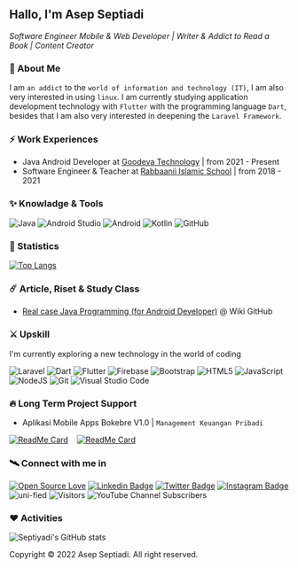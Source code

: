## Hallo, I'm Asep Septiadi
<i>Software Engineer Mobile & Web Developer | Writer & Addict to Read a Book | Content Creator </i>

### :rocket: About Me

I am `an addict` to the `world of information and technology (IT)`, I am also very interested in using `linux`. 
I am currently studying application development technology with `Flutter` with the programming language `Dart`, besides that I am also very interested in deepening the `Laravel Framework`.

### :zap: Work Experiences

- Java Android Developer at [Goodeva Technology](https://goodeva.co.id) | from 2021 - Present <br />
- Software Engineer & Teacher at [Rabbaanii Islamic School](https://rabbaanii.sch.id/) | from 2018 - 2021

### :sparkles: Knowladge & Tools 

![Java](https://img.shields.io/badge/java-%23ED8B00.svg?style=for-the-badge&logo=java&logoColor=white) ![Android Studio](https://img.shields.io/badge/Android%20Studio-3DDC84.svg?style=for-the-badge&logo=android-studio&logoColor=white) 	![Android](https://img.shields.io/badge/Android-3DDC84?style=for-the-badge&logo=android&logoColor=white) ![Kotlin](https://img.shields.io/badge/kotlin-%230095D5.svg?style=for-the-badge&logo=kotlin&logoColor=white) ![GitHub](https://img.shields.io/badge/github-%23121011.svg?style=for-the-badge&logo=github&logoColor=white)

### :dart: Statistics

[![Top Langs](https://github-readme-stats.vercel.app/api/top-langs/?username=uni-fied&layout=compact)](https://github.com/uni-fied)

### :comet: Article, Riset & Study Class

- [Real case Java Programming (for Android Developer)](https://github.com/uni-fied/uni-fied/wiki#a-real-case-java-programming-for-android-developer) @ Wiki GitHub

### :crossed_swords: Upskill

I'm currently exploring a new technology in the world of coding 

![Laravel](https://img.shields.io/badge/laravel-%23FF2D20.svg?style=for-the-badge&logo=laravel&logoColor=white) ![Dart](https://img.shields.io/badge/dart-%230175C2.svg?style=for-the-badge&logo=dart&logoColor=white) ![Flutter](https://img.shields.io/badge/Flutter-%2302569B.svg?style=for-the-badge&logo=Flutter&logoColor=white) ![Firebase](https://img.shields.io/badge/Firebase-039BE5?style=for-the-badge&logo=Firebase&logoColor=white) 
![Bootstrap](https://img.shields.io/badge/bootstrap-%23563D7C.svg?style=for-the-badge&logo=bootstrap&logoColor=white) ![HTML5](https://img.shields.io/badge/html5-%23E34F26.svg?style=for-the-badge&logo=html5&logoColor=white) ![JavaScript](https://img.shields.io/badge/javascript-%23323330.svg?style=for-the-badge&logo=javascript&logoColor=%23F7DF1E) ![NodeJS](https://img.shields.io/badge/node.js-6DA55F?style=for-the-badge&logo=node.js&logoColor=white) ![Git](https://img.shields.io/badge/git-%23F05033.svg?style=for-the-badge&logo=git&logoColor=white) ![Visual Studio Code](https://img.shields.io/badge/Visual%20Studio%20Code-0078d7.svg?style=for-the-badge&logo=visual-studio-code&logoColor=white)

### 🔥 Long Term Project Support

- Aplikasi Mobile Apps Bokebre V1.0 | `Management Keuangan Pribadi`

[![ReadMe Card](https://github-readme-stats.vercel.app/api/pin/?username=uni-fied&repo=boke-bre&theme=gruvbox "bokebre V1.0 | Aplikasi Manajemen Keuangan")](https://github.com/uni-fied/boke-bre) &nbsp;&nbsp; [![ReadMe Card](https://github-readme-stats.vercel.app/api/pin/?username=uni-fied&repo=backend-native&theme=material-palenight "Backend API Aplikasi bokebre V1.0 | Aplikasi Manajemen Keuangan")](https://github.com/uni-fied/backend-native)

### :artificial_satellite: Connect with me in

[![Open Source Love](https://badges.frapsoft.com/os/v2/open-source.svg?v=103)](https://github.com/uni-fied) [![Linkedin Badge](https://img.shields.io/badge/-Asep%20Septiadi-blue?style=social&logo=Linkedin&logoColor=blue&link=https://www.linkedin.com/in/asep-septiadi-4b9299162/)](https://www.linkedin.com/in/asep-septiadi-4b9299162/) [![Twitter Badge](http://img.shields.io/badge/-@septia_dy-1ca0f1?style=social&logo=twitter&logoColor=blue&link=https://twitter.com/septia_dy)](https://twitter.com/septia_dy) [![Instagram Badge](https://img.shields.io/badge/-@devadiroot-blue?style=social&logo=Instagram&link=https://https://www.instagram.com/devadiroot/)](https://www.instagram.com/devadiroot/) <img src="https://komarev.com/ghpvc/?username=uni-fied" alt="uni-fied" /> ![Visitors](https://visitor-badge.laobi.icu/badge?page_id=uni-fied) ![YouTube Channel Subscribers](https://img.shields.io/youtube/channel/subscribers/UCKH2mRfjzB9Kb_Lpez_cwbA?label=Subscribe%20My%20Channel&style=social)

### :hearts: Activities 

![Septiyadi's GitHub stats](https://github-readme-stats.vercel.app/api/?username=uni-fied&show_icons=true&title_color=fff&icon_color=79ff97&text_color=9f9f9f&bg_color=151515)

Copyright © 2022 Asep Septiadi. All right reserved.
